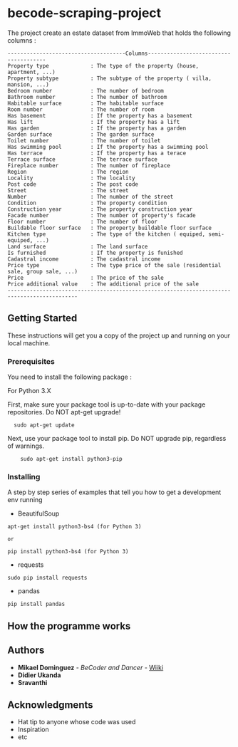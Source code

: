 # becode-scraping-project

The project create an estate dataset from ImmoWeb that holds the following columns :
    
    -------------------------------------Columns--------------------------------------
    Property type             : The type of the property (house, apartment, ...)
    Property subtype          : The subtype of the property ( villa, mansion, ...) 
    Bedroom number            : The number of bedroom
    Bathroom number           : The number of bathroom
    Habitable surface         : The habitable surface 
    Room number               : The number of room	
    Has basement              : If the property has a basement
    Has lift                  : If the property has a lift
    Has garden                : If the property has a garden
    Garden surface            : The garden surface
    Toilet number             : The number of toilet
    Has swimming pool         : If the property has a swimming pool
    Has terrace               : If the property has a terace
    Terrace surface           : The terrace surface
    Fireplace number          : The number of fireplace
    Region                    : The region
    Locality                  : The locality
    Post code                 : The post code 
    Street                    : The street
    Number                    : The number of the street 
    Condition                 : The property condition
    Construction year         : The property construction year
    Facade number             : The number of property's facade
    Floor number              : The number of floor
    Buildable floor surface   : The property buildable floor surface
    Kitchen type              : The type of the kitchen ( equiped, semi-equiped, ...)
    Land surface              : The land surface
    Is furnished              : If the property is funished
    Cadastral income          : The cadastral income
    Price type                : The type price of the sale (residential sale, group sale, ...)
    Price                     : The price of the sale
    Price additional value    : The additional price of the sale
    --------------------------------------------------------------------------------------------

## Getting Started

These instructions will get you a copy of the project up and running on your local machine.

### Prerequisites

You need to install the following package :

For Python 3.X

First, make sure your package tool is up-to-date with your package repositories. Do NOT apt-get upgrade!
```
  sudo apt-get update
```
Next, use your package tool to install pip. Do NOT upgrade pip, regardless of warnings.
```
    sudo apt-get install python3-pip
```

### Installing

A step by step series of examples that tell you how to get a development env running

- BeautifulSoup
```
apt-get install python3-bs4 (for Python 3)

or

pip install python3-bs4 (for Python 3)
```
- requests
```
sudo pip install requests
```
- pandas
```
pip install pandas
```

## How the programme works



## Authors

* **Mikael Dominguez** - *BeCoder and Dancer* - [Wiiki](https://github.com/wiiki09)
* **Didier Ukanda**
* **Sravanthi**




## Acknowledgments

* Hat tip to anyone whose code was used
* Inspiration
* etc
